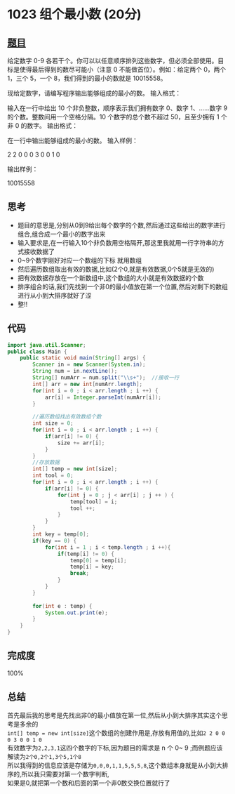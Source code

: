 # 1023 组个最小数 (20分)

## [题目](https://pintia.cn/problem-sets/994805260223102976/problems/994805298269634560)

给定数字 0-9 各若干个。你可以以任意顺序排列这些数字，但必须全部使用。目标是使得最后得到的数尽可能小（注意 0 不能做首位）。例如：给定两个 0，两个 1，三个 5，一个 8，我们得到的最小的数就是 10015558。

现给定数字，请编写程序输出能够组成的最小的数。
输入格式：

输入在一行中给出 10 个非负整数，顺序表示我们拥有数字 0、数字 1、……数字 9 的个数。整数间用一个空格分隔。10 个数字的总个数不超过 50，且至少拥有 1 个非 0 的数字。
输出格式：

在一行中输出能够组成的最小的数。
输入样例：

2 2 0 0 0 3 0 0 1 0

输出样例：

10015558


## 思考
  * 题目的意思是,分别从0到9给出每个数字的个数,然后通过这些给出的数字进行组合,组合成一个最小的数字出来
  * 输入要求是,在一行输入10个非负数用空格隔开,那这里我就用一行字符串的方式接收数据了
  * 0~9个数字刚好对应一个数组的下标 就用数组
  * 然后遍历数组取出有效的数据,比如(2个0,就是有效数据,0个5就是无效的)
  * 把有效数据存放在一个新数组中,这个数组的大小就是有效数据的个数
  * 排序组合的话,我们先找到一个非0的最小值放在第一个位置,然后对剩下的数组进行从小到大排序就好了涩
  * 整!!
## 代码
```java
import java.util.Scanner;
public class Main {
	public static void main(String[] args) {
		Scanner in = new Scanner(System.in);
		String num = in.nextLine();
		String[] numArr = num.split("\\s+");  //接收一行
		int[] arr = new int[numArr.length];
		for(int i = 0 ; i < arr.length ; i ++) {
			arr[i] = Integer.parseInt(numArr[i]);
		}
		
		//遍历数组找出有效数组个数
		int size = 0;
		for(int i = 0 ; i < arr.length ; i ++) {
			if(arr[i] != 0) {
				size += arr[i];
			}
		}
		//存放数据
		int[] temp = new int[size];
		int tool = 0;
		for(int i = 0 ; i < arr.length ; i ++) {
			if(arr[i] != 0) {
				for(int j = 0 ; j < arr[i] ; j ++ ) {
					temp[tool] = i;
					tool ++;
				}
			}
		}	
		int key = temp[0];
		if(key == 0) {
			for(int i = 1 ; i < temp.length ; i ++){
				if(temp[i] != 0) {
					temp[0] = temp[i];
					temp[i] = key;
					break;
				}
			}	
		}
		
		for(int e : temp) {
			System.out.print(e);
		}		
	}
}
```

## 完成度
100%
## 总结
首先最后我的思考是先找出非0的最小值放在第一位,然后从小到大排序其实这个思考是多余的  
```int[] temp = new int[size]```这个数组的创建作用是,存放有用值的,比如```2 2 0 0 0 3 0 0 1 0```   
有效数字为```2,2,3,1```这四个数字的下标,因为题目的需求是 n 个 0~ 9 ;而例题应该解读为```2个0,2个1,3个5,1个8```  
所以我得到的信息应该是存储为```0,0,0,1,1,5,5,5,8```,这个数组本身就是从小到大排序的,所以我只需要对第一个数字判断,   
如果是0,就把第一个数和后面的第一个非0数交换位置就行了

